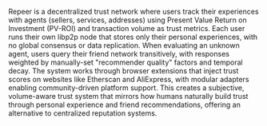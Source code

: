 Repeer is a decentralized trust network where users track their experiences with agents (sellers, services, addresses) using Present Value Return on Investment (PV-ROI) and transaction volume as trust metrics. Each user runs their own libp2p node that stores only their personal experiences, with no global consensus or data replication. When evaluating an unknown agent, users query their friend network transitively, with responses weighted by manually-set "recommender quality" factors and temporal decay. The system works through browser extensions that inject trust scores on websites like Etherscan and AliExpress, with modular adapters enabling community-driven platform support. This creates a subjective, volume-aware trust system that mirrors how humans naturally build trust through personal experience and friend recommendations, offering an alternative to centralized reputation systems.
